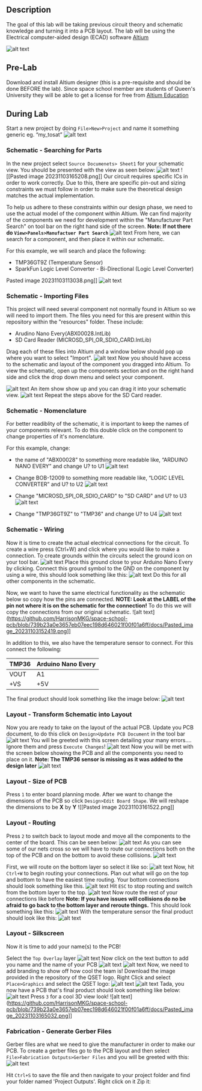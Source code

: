 ## Description

The goal of this lab will be taking previous circuit theory and schematic knowledge and turning it into a PCB layout. The lab will be using the Electrical computer-aided design (ECAD) software [Altium](https://www.altium.com/)

![alt text](https://github.com/HarrisonMKG/space-school-pcb/blob/739b23a0e3657eb07eec198d646021f00f01a6ff/docs/Pasted_image_20231102211420.png)
## Pre-Lab

Download and install Altium designer (this is a pre-requisite and should be done BEFORE the lab). Since space school member are students of Queen's University they will be able to get a license for free from [Altium Education](https://www.altium.com/education/student-licenses)
## During Lab

Start a new project by doing `File>New>Project` and name it something generic eg. “my_tosat”
![alt text](https://github.com/HarrisonMKG/space-school-pcb/blob/739b23a0e3657eb07eec198d646021f00f01a6ff/docs/Pasted_image_20231103165545.png)
### Schematic - Searching for Parts 
In the new project select `Source Documenets> Sheet1` for your schematic view. You should be presented with the view as seen below:
![alt text](https://github.com/HarrisonMKG/space-school-pcb/blob/739b23a0e3657eb07eec198d646021f00f01a6ff/docs/Pasted_image_20231103165515.png)
![[Pasted image 20231103165208.png]]
Our circuit requires specific ICs in order to work correctly. Due to this, there are specific pin-out and sizing constraints we must follow in order to make sure the theoretical design matches the actual implementation. 

To help us adhere to these constraints within our design phase, we need to use the actual model of the component within Altium. We can find majority of the components we need for development within the "Manufacturer Part Search" on tool bar on the right hand side of the screen.
**Note: If not there do `View>Panels>Manufactuer Part Search`**
![alt text](https://github.com/HarrisonMKG/space-school-pcb/blob/739b23a0e3657eb07eec198d646021f00f01a6ff/docs/Pasted_image_20231103112800.png)
From here, we can search for a component, and then place it within our schematic.

For this example, we will search and place the following:
- TMP36GT9Z (Temperature Sensor)
- SparkFun Logic Level Converter - Bi-Directional (Logic Level Converter)

Pasted image 20231103113038.png]]
![alt text](https://github.com/HarrisonMKG/space-school-pcb/blob/739b23a0e3657eb07eec198d646021f00f01a6ff/docs/Pasted_image_20231103112937.png)
### Schematic - Importing Files
This project will need several component not normally found in Altium so we will need to import them. The files you need for this are present within this repository within the "resources" folder. These include:
- Arudino Nano Every(ABX00028.IntLib)
- SD Card Reader (MICROSD_SPI_OR_SDIO_CARD.IntLib)

Drag each of these files into Altium and a window below should pop up where you want to select "Import".
![alt text](https://github.com/HarrisonMKG/space-school-pcb/blob/739b23a0e3657eb07eec198d646021f00f01a6ff/docs/Pasted_image_20231102211819.png)
Now you should have access to the schematic and layout of the component you dragged into Altium. To view the schematic, open up the components section and on the right hand side and click the drop down menu and select your component. 

![alt text](https://github.com/HarrisonMKG/space-school-pcb/blob/739b23a0e3657eb07eec198d646021f00f01a6ff/docs/Pasted_image_20231103103613.png)
An item show show up and you can drag it into your schematic view.
![alt text](https://github.com/HarrisonMKG/space-school-pcb/blob/739b23a0e3657eb07eec198d646021f00f01a6ff/docs/Pasted_image_20231103111511.png)
Repeat the steps above for the SD Card reader.

### Schematic - Nomenclature
For better readiblity of the schematic, it is important to keep the names of your components relevant. To do this double click on the component to change properties of it's nomenclature. 

For this example, change:
- the name of "ABX00028" to something more readable like, “ARDUINO NANO EVERY” and change U? to U1
![alt text](https://github.com/HarrisonMKG/space-school-pcb/blob/739b23a0e3657eb07eec198d646021f00f01a6ff/docs/Pasted_image_20231103113955.png)
- Change BOB-12009 to something more readable like, “LOGIC LEVEL CONVERTER” and U? to U2
![alt text](https://github.com/HarrisonMKG/space-school-pcb/blob/739b23a0e3657eb07eec198d646021f00f01a6ff/docs/Pasted_image_20231103114050.png)

- Change "MICROSD_SPI_OR_SDIO_CARD" to "SD CARD" and U? to U3
![alt text](https://github.com/HarrisonMKG/space-school-pcb/blob/739b23a0e3657eb07eec198d646021f00f01a6ff/docs/Pasted_image_20231103151920.png)
- Change "TMP36GT9Z" to "TMP36" and change U? to U4
![alt text](https://github.com/HarrisonMKG/space-school-pcb/blob/739b23a0e3657eb07eec198d646021f00f01a6ff/docs/Pasted_image_20231103152622.png)

### Schematic - Wiring
Now it is time to create the actual electrical connections for the circuit. To create a wire press (Ctrl+W) and click where you would like to make a connection. To create grounds within the circuits select the ground icon on your tool bar.
![alt text](https://github.com/HarrisonMKG/space-school-pcb/blob/739b23a0e3657eb07eec198d646021f00f01a6ff/docs/Pasted_image_20231103154919.png)
Place this ground close to your Arduino Nano Every by clicking. Connect this ground symbol to the GND on the component by using a wire, this should look something like this:
![alt text](https://github.com/HarrisonMKG/space-school-pcb/blob/739b23a0e3657eb07eec198d646021f00f01a6ff/docs/Pasted_image_20231103154850.png)
Do this for all other components in the schematic.

Now, we want to have the same electrical functionality as the schematic below so copy how the pins are connected. **NOTE: Look at the LABEL of the pin not where it is on the schematic for the connection!** To do this we will copy the connections from our original schematic.
![alt text](https://github.com/HarrisonMKG/space-school-pcb/blob/739b23a0e3657eb07eec198d646021f00f01a6ff/docs/Pasted_image_20231103152419.png]]

In addition to this, we also have the temperature sensor to connect. For this connect the following:

| TMP36 | Arduino Nano Every |
| ---- | ---- |
|  VOUT  |  A1 |
| +VS  | +5V |

The final product should look something like the image below:
![alt text](https://github.com/HarrisonMKG/space-school-pcb/blob/739b23a0e3657eb07eec198d646021f00f01a6ff/docs/Pasted_image_20231103160511.png)


### Layout - Transform Schematic into Layout
Now you are ready to take on the layout of the actual PCB. Update you PCB document, to do this click on `Design>Update PCB Document` in the tool bar
![alt text](https://github.com/HarrisonMKG/space-school-pcb/blob/739b23a0e3657eb07eec198d646021f00f01a6ff/docs/Pasted_image_20231103161057.png)
You will be greeted with this screen detailing your many errors.... Ignore them and press `Execute Changes`!
![alt text](https://github.com/HarrisonMKG/space-school-pcb/blob/739b23a0e3657eb07eec198d646021f00f01a6ff/docs/Pasted_image_20231103161158.png)
Now you will be met with the screen below showing the PCB and all the components you need to place on it. **Note: The TMP36 sensor is missing as it was added to the design later**
![alt text](https://github.com/HarrisonMKG/space-school-pcb/blob/739b23a0e3657eb07eec198d646021f00f01a6ff/docs/Pasted_image_20231103161253.png)
### Layout - Size of PCB
Press `1` to enter board planning mode. After we want to change the dimensions of the PCB so click `Design>Edit Board Shape`.  We will reshape the dimensions to be **X** by **Y**
![[Pasted image 20231103161522.png]]
### Layout - Routing
Press `2` to switch back to layout mode and move all the components to the center of the board. This can be seen below:
![alt text](https://github.com/HarrisonMKG/space-school-pcb/blob/739b23a0e3657eb07eec198d646021f00f01a6ff/docs/Pasted_image_20231103163702.png)
As you can see some of our nets cross so we will have to route our connections both on the top of the PCB and on the bottom to avoid these collisions.
![alt text](https://github.com/HarrisonMKG/space-school-pcb/blob/739b23a0e3657eb07eec198d646021f00f01a6ff/docs/Pasted_image_20231103163756.png)

First, we will route on the bottom layer so select it like so:
![alt text](https://github.com/HarrisonMKG/space-school-pcb/blob/739b23a0e3657eb07eec198d646021f00f01a6ff/docs/Pasted_image_20231103163907.png)
Now, hit `Ctrl+W` to begin routing your connections. Plan out what will go on the top and bottom to have the easiest time routing. Your bottom connections should look something like this.
![alt text](https://github.com/HarrisonMKG/space-school-pcb/blob/739b23a0e3657eb07eec198d646021f00f01a6ff/docs/Pasted_image_20231103164033.png)
Hit `ESC` to stop routing and switch from the bottom layer to the top.
![alt text](https://github.com/HarrisonMKG/space-school-pcb/blob/739b23a0e3657eb07eec198d646021f00f01a6ff/docs/Pasted_image_20231103164109.png)
Now route the rest of your connections like before **Note: If you have issues will collisions do no be afraid to go back to the bottom layer and reroute things.** This should look something like this:
![alt text](https://github.com/HarrisonMKG/space-school-pcb/blob/739b23a0e3657eb07eec198d646021f00f01a6ff/docs/Pasted_image_20231103164252.png)
With the temperature sensor the final product should look like this:
![alt text](https://github.com/HarrisonMKG/space-school-pcb/blob/739b23a0e3657eb07eec198d646021f00f01a6ff/docs/Pasted_image_20231103164452.png)
### Layout - Silkscreen
Now it is time to add your name(s) to the PCB! 

Select the `Top Overlay` layer
![alt text](https://github.com/HarrisonMKG/space-school-pcb/blob/739b23a0e3657eb07eec198d646021f00f01a6ff/docs/Pasted_image_20231103164607.png)
Now click on the text button to add you name and the name of your PCB
![alt text](https://github.com/HarrisonMKG/space-school-pcb/blob/739b23a0e3657eb07eec198d646021f00f01a6ff/docs/Pasted_image_20231103164637.png)
![alt text](https://github.com/HarrisonMKG/space-school-pcb/blob/739b23a0e3657eb07eec198d646021f00f01a6ff/docs/Pasted_image_20231103164706.png)
Now, we need to add branding to show off how cool the team is! Download the image provided in the repository of the QSET logo. Right Click and select `Place>Graphics` and select the QSET logo:
![alt text](https://github.com/HarrisonMKG/space-school-pcb/blob/739b23a0e3657eb07eec198d646021f00f01a6ff/docs/Pasted_image_20231103164920.png)
![alt text](https://github.com/HarrisonMKG/space-school-pcb/blob/739b23a0e3657eb07eec198d646021f00f01a6ff/docs/Pasted_image_20231103164926.png)
Tada, you now have a PCB that's final product should look something like below:
![alt text](https://github.com/HarrisonMKG/space-school-pcb/blob/739b23a0e3657eb07eec198d646021f00f01a6ff/docs/Pasted_image_20231103164534.png)
Press `3` for a cool 3D view look!
![alt text](https://github.com/HarrisonMKG/space-school-pcb/blob/739b23a0e3657eb07eec198d646021f00f01a6ff/docs/Pasted_image_20231103165032.png]]
### Fabrication - Generate Gerber Files
Gerber files are what we need to give the manufacturer in order to make our PCB. To create a gerber files go to the PCB layout and then select `File>Fabrication Outputs>Gerber Files` and you will be greeted with this:
![alt text](https://github.com/HarrisonMKG/space-school-pcb/blob/739b23a0e3657eb07eec198d646021f00f01a6ff/docs/Pasted_image_20231103170149.png)

Hit `Ctrl+S` to save the file and then navigate to your project folder and find your folder named 'Project Outputs'. Right click on it Zip it:
